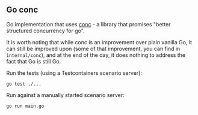 Go conc
-------

Go implementation that uses [conc](https://github.com/sourcegraph/conc) - a library that promises "better structured concurrency for go".

It is worth noting that while conc is an improvement over plain vanilla Go, it can still be improved upon (some of that improvement, you can find in `internal/conc`), and at the end of the day, it does nothing to address the fact that Go is still Go.

Run the tests (using a Testcontainers scenario server):
```
go test ./...
```

Run against a manually started scenario server:
```
go run main.go
```